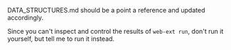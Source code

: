 DATA_STRUCTURES.md should be a point a reference and updated accordingly.

Since you can't inspect and control the results of `web-ext run`, don't run it yourself, but tell me to run it instead.
